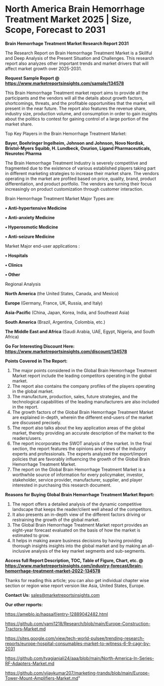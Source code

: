  # North America Brain Hemorrhage Treatment Market 2025 | Size, Scope, Forecast to 2031

<strong>Brain Hemorrhage Treatment Market Research Report 2031</strong>

The Research Report on Brain Hemorrhage Treatment Market is a Skillful and Deep Analysis of the Present Situation and Challenges. This research report also analyzes other important trends and market drivers that will affect market growth over 2025-2031.

<strong>Request Sample Report @ <a href=https://www.marketreportsinsights.com/sample/134578>https://www.marketreportsinsights.com/sample/134578</a></strong>

This Brain Hemorrhage Treatment market report aims to provide all the participants and the vendors will all the details about growth factors, shortcomings, threats, and the profitable opportunities that the market will present in the near future. The report also features the revenue share, industry size, production volume, and consumption in order to gain insights about the politics to contest for gaining control of a large portion of the market share.

Top Key Players in the Brain Hemorrhage Treatment Market:

<strong>Bayer, Boehringer Ingelheim, Johnson and Johnson, Novo Nordisk, Bristol-Myers Squibb, H. Lundbeck, Oxurion, Ligand Pharmaceuticals, Neurotec Pharma</strong>

The Brain Hemorrhage Treatment Industry is severely competitive and fragmented due to the existence of various established players taking part in different marketing strategies to increase their market share. The vendors operating in the market are profiled based on price, quality, brand, product differentiation, and product portfolio. The vendors are turning their focus increasingly on product customization through customer interaction.

Brain Hemorrhage Treatment Market Major Types are:

<strong>• Anti-hypertensive Medicine

• Anti-anxiety Medicine

• Hyperosmotic Medicine

• Anti-seizure Medicine</strong>

Market Major end-user applications :

<strong>• Hospitals

• Clinics

• Other</strong>

Regional Analysis

</u><strong><b>North America</b></strong> (the United States, Canada, and Mexico)

<strong><b>Europe </b></strong>(Germany, France, UK, Russia, and Italy)

<strong><b>Asia-Pacific</b></strong> (China, Japan, Korea, India, and Southeast Asia)

<strong><b>South America</b></strong> (Brazil, Argentina, Colombia, etc.)

<strong><b>The Middle East and Africa</b></strong> (Saudi Arabia, UAE, Egypt, Nigeria, and South Africa)

<strong>Go For Interesting Discount Here: <a href=https://www.marketreportsinsights.com/discount/134578>https://www.marketreportsinsights.com/discount/134578</a></strong>

<strong>Points Covered in The Report:</strong>
<ol>
  <li>The major points considered in the Global Brain Hemorrhage Treatment Market report include the leading competitors operating in the global market.</li>
  <li>The report also contains the company profiles of the players operating in the global market.</li>
  <li>The manufacture, production, sales, future strategies, and the technological capabilities of the leading manufacturers are also included in the report.</li>
  <li>The growth factors of the Global Brain Hemorrhage Treatment Market are explained in-depth, wherein the different end-users of the market are discussed precisely.</li>
  <li>The report also talks about the key application areas of the global market, thereby providing an accurate description of the market to the readers/users.</li>
  <li>The report incorporates the SWOT analysis of the market. In the final section, the report features the opinions and views of the industry experts and professionals. The experts analyzed the export/import policies that are favorably influencing the growth of the Global Brain Hemorrhage Treatment Market.</li>
  <li>The report on the Global Brain Hemorrhage Treatment Market is a worthwhile source of information for every policymaker, investor, stakeholder, service provider, manufacturer, supplier, and player interested in purchasing this research document.</li>
</ol>
<strong>Reasons for Buying Global Brain Hemorrhage Treatment Market Report:</strong>

<ol>
  <li>The report offers a detailed analysis of the dynamic competitive landscape that keeps the reader/client well ahead of the competitors.</li>
  <li>It also presents an in-depth view of the different factors driving or restraining the growth of the global market.</li>
  <li>The Global Brain Hemorrhage Treatment Market report provides an eight-year forecast evaluated on the basis of how the market is estimated to grow.</li>
  <li>It helps in making aware business decisions by having providing thorough insights insights into the global market and by making an all-inclusive analysis of the key market segments and sub-segments.</li>
</ol>
<strong>Access full Report Description, TOC, Table of Figure, Chart, etc. @ <a href=https://www.marketreportsinsights.com/industry-forecast/brain-hemorrhage-treatment-market-2022-134578>https://www.marketreportsinsights.com/industry-forecast/brain-hemorrhage-treatment-market-2022-134578</a></strong>


Thanks for reading this article; you can also get individual chapter wise section or region wise report version like Asia, United States, Europe.

<strong>Contact Us:</strong>
sales@marketreportsinsights.com

<strong>Our other reports:</strong>

<a href=https://ameblo.jp/haqsaif/entry-12889042482.html>https://ameblo.jp/haqsaif/entry-12889042482.html</a>

<a href=https://github.com/yami1218/Research/blob/main/Europe-Construction-Tractors-Market.md>https://github.com/yami1218/Research/blob/main/Europe-Construction-Tractors-Market.md</a>

<a href=https://sites.google.com/view/tech-world-pulsee/trending-research-reports/europe-hospital-consumables-market-to-witness-6-9-cagr-by-2031>https://sites.google.com/view/tech-world-pulsee/trending-research-reports/europe-hospital-consumables-market-to-witness-6-9-cagr-by-2031</a>

<a href=https://github.com/tyagianjali24/aaa/blob/main/North-America-In-Series-RF-Adapters-Market.md>https://github.com/tyagianjali24/aaa/blob/main/North-America-In-Series-RF-Adapters-Market.md</a>

<a href=https://github.com/vijaykumar207/marketing-trands/blob/main/Europe-Tower-Mount-Amplifiers-Market.md>https://github.com/vijaykumar207/marketing-trands/blob/main/Europe-Tower-Mount-Amplifiers-Market.md</a>"
